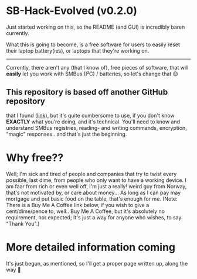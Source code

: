 # SB-Hack-Evolved (v0.2.0)

Just started working on this, so the README (and GUI) is incredibly baren currently.

What this is going to become, is a free software for users to easily reset their laptop battery(ies), or laptops that they're working on.

---
Currently, there aren't any (that I know of), free pieces of software, that will **easily** let you work with SMBus (I²C) / batteries, so let's change that 😉

## This repository is based off another GitHub repository
that I found ([link](https://github.com/laszlodaniel/SmartBatteryHack)), but it's quite cumbersome to use, if you don't know **EXACTLY** what you're doing, and it's technical. You'll need to know and understand SMBus registries, reading- and writing commands, encryption, "magic" responses.. and that's just the beginning.

# Why free??

Well; I'm sick and tired of people  and companies that try to twist every possible, last dime, from people who only want to have a working device. I am faar from rich or even well off, I'm just a really! weird guy from Norway, that's not motivated by, or care about money... As long as I can pay may mortgage and put basic food on the table, that's enough for me. (Note: There is a Buy Me A Coffee link below, if you wish to give a cent/dime/pence to, well.. Buy Me A Coffee, but it's absolutely no requirement, nor expected; It's just a way for anyone who wishes, to say "Thank You".)


# More detailed information coming

It's just begun, as mentioned, so I'll get a proper page written up, along the way 🥰